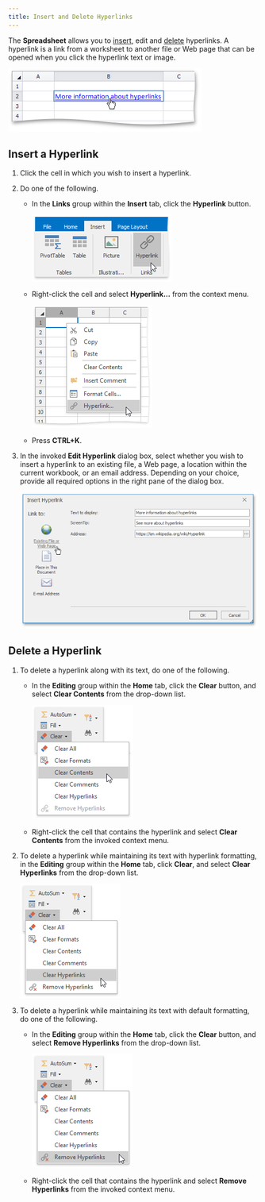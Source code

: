 ```yaml
---
title: Insert and Delete Hyperlinks
---
```

The **Spreadsheet** allows you to [insert](#inserthyperlink), edit and [delete](#deletehyperlink) hyperlinks. A hyperlink is a link from a worksheet to another file or Web page that can be opened when you click the hyperlink text or image.

![HyperlinkExample.png](../../../images/Img21285.png)

## <a name="inserthyperlink"/>Insert a Hyperlink
1. Click the cell in which you wish to insert a hyperlink.
2. Do one of the following.
	* In the **Links** group within the **Insert** tab, click the **Hyperlink** button.
		
		![HyperlinkInsert.png](../../../images/Img21195.png)
	* Right-click the cell and select **Hyperlink...** from the context menu.
		
		![HyperlinkInsert2.png](../../../images/Img21196.png)
	* Press **CTRL+K**.
3. In the invoked **Edit Hyperlink** dialog box, select whether you wish to insert a hyperlink to an existing file, a Web page, a location within the current workbook, or an email address. Depending on your choice, provide all required options in the right pane of the dialog box.
	
	![EditHyperlinkDialogBox.png](../../../images/Img21197.png)

## <a name="deletehyperlink"/>Delete a Hyperlink
1. To delete a hyperlink along with its text, do one of the following.
	* In the **Editing** group within the **Home** tab, click the **Clear** button, and select **Clear Contents** from the drop-down list.
		
		![ClearContents.png](../../../images/Img21198.png)
	* Right-click the cell that contains the hyperlink and select **Clear Contents** from the invoked context menu.
2. To delete a hyperlink while maintaining its text with hyperlink formatting, in the **Editing** group within the **Home** tab, click **Clear**, and select **Clear Hyperlinks** from the drop-down list.
	
	![ClearHyperlinks.png](../../../images/Img21199.png)
3. To delete a hyperlink while maintaining its text with default formatting, do one of the following.
	* In the **Editing** group within the **Home** tab, click the **Clear** button, and select **Remove Hyperlinks** from the drop-down list.
		
		![RemoveHyperlinks.png](../../../images/Img21200.png)
	* Right-click the cell that contains the hyperlink and select **Remove Hyperlinks** from the invoked context menu.